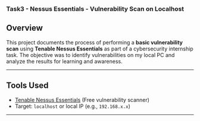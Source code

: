 ### Task3 -  Nessus Essentials - Vulnerability Scan on Localhost

## Overview

This project documents the process of performing a **basic vulnerability scan** using **Tenable Nessus Essentials** as part of a cybersecurity internship task. The objective was to identify vulnerabilities on my local PC and analyze the results for learning and awareness.

---

##  Tools Used

- [Tenable Nessus Essentials](https://www.tenable.com/products/nessus/nessus-essentials) (Free vulnerability scanner)
- Target: `localhost` or local IP (e.g., `192.168.x.x`)

---
